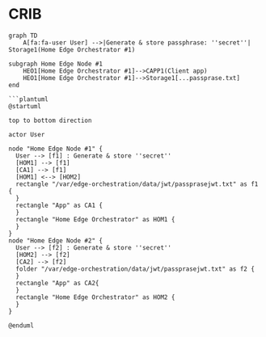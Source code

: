 # CRIB

```mermaid
graph TD
	A[fa:fa-user User] -->|Generate & store passphrase: ''secret''| Storage1(Home Edge Orchestrator #1)
    
subgraph Home Edge Node #1
    HEO1[Home Edge Orchestrator #1]-->CAPP1(Client app)
    HEO1[Home Edge Orchestrator #1]-->Storage1[...passprase.txt]
end	

```plantuml
@startuml

top to bottom direction

actor User

node "Home Edge Node #1" {
  User --> [f1] : Generate & store ''secret''
  [HOM1] --> [f1] 
  [CA1] --> [f1] 
  [HOM1] <--> [HOM2]
  rectangle "/var/edge-orchestration/data/jwt/passprasejwt.txt" as f1 {
  }
  rectangle "App" as CA1 {
  }
  rectangle "Home Edge Orchestrator" as HOM1 {
  }
}
node "Home Edge Node #2" {
  User --> [f2] : Generate & store ''secret''
  [HOM2] --> [f2] 
  [CA2] --> [f2] 
  folder "/var/edge-orchestration/data/jwt/passprasejwt.txt" as f2 {
  }
  rectangle "App" as CA2{
  }
  rectangle "Home Edge Orchestrator" as HOM2 {
  }
}

@enduml
```
[Shell]: (shell/README.md)
